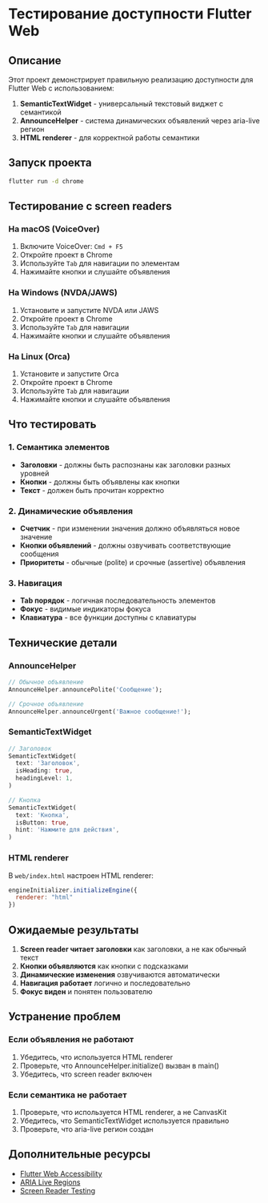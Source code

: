 # Тестирование доступности Flutter Web

## Описание

Этот проект демонстрирует правильную реализацию доступности для Flutter Web с использованием:

1. **SemanticTextWidget** - универсальный текстовый виджет с семантикой
2. **AnnounceHelper** - система динамических объявлений через aria-live регион
3. **HTML renderer** - для корректной работы семантики

## Запуск проекта

```bash
flutter run -d chrome
```

## Тестирование с screen readers

### На macOS (VoiceOver)

1. Включите VoiceOver: `Cmd + F5`
2. Откройте проект в Chrome
3. Используйте `Tab` для навигации по элементам
4. Нажимайте кнопки и слушайте объявления

### На Windows (NVDA/JAWS)

1. Установите и запустите NVDA или JAWS
2. Откройте проект в Chrome
3. Используйте `Tab` для навигации
4. Нажимайте кнопки и слушайте объявления

### На Linux (Orca)

1. Установите и запустите Orca
2. Откройте проект в Chrome
3. Используйте `Tab` для навигации
4. Нажимайте кнопки и слушайте объявления

## Что тестировать

### 1. Семантика элементов

- **Заголовки** - должны быть распознаны как заголовки разных уровней
- **Кнопки** - должны быть объявлены как кнопки
- **Текст** - должен быть прочитан корректно

### 2. Динамические объявления

- **Счетчик** - при изменении значения должно объявляться новое значение
- **Кнопки объявлений** - должны озвучивать соответствующие сообщения
- **Приоритеты** - обычные (polite) и срочные (assertive) объявления

### 3. Навигация

- **Tab порядок** - логичная последовательность элементов
- **Фокус** - видимые индикаторы фокуса
- **Клавиатура** - все функции доступны с клавиатуры

## Технические детали

### AnnounceHelper

```dart
// Обычное объявление
AnnounceHelper.announcePolite('Сообщение');

// Срочное объявление
AnnounceHelper.announceUrgent('Важное сообщение!');
```

### SemanticTextWidget

```dart
// Заголовок
SemanticTextWidget(
  text: 'Заголовок',
  isHeading: true,
  headingLevel: 1,
)

// Кнопка
SemanticTextWidget(
  text: 'Кнопка',
  isButton: true,
  hint: 'Нажмите для действия',
)
```

### HTML renderer

В `web/index.html` настроен HTML renderer:

```javascript
engineInitializer.initializeEngine({
  renderer: "html"
})
```

## Ожидаемые результаты

1. **Screen reader читает заголовки** как заголовки, а не как обычный текст
2. **Кнопки объявляются** как кнопки с подсказками
3. **Динамические изменения** озвучиваются автоматически
4. **Навигация работает** логично и последовательно
5. **Фокус виден** и понятен пользователю

## Устранение проблем

### Если объявления не работают

1. Убедитесь, что используется HTML renderer
2. Проверьте, что AnnounceHelper.initialize() вызван в main()
3. Убедитесь, что screen reader включен

### Если семантика не работает

1. Проверьте, что используется HTML renderer, а не CanvasKit
2. Убедитесь, что SemanticTextWidget используется правильно
3. Проверьте, что aria-live регион создан

## Дополнительные ресурсы

- [Flutter Web Accessibility](https://docs.flutter.dev/development/platform-integration/web)
- [ARIA Live Regions](https://developer.mozilla.org/en-US/docs/Web/Accessibility/ARIA/ARIA_Live_Regions)
- [Screen Reader Testing](https://webaim.org/articles/screenreader_testing/)

